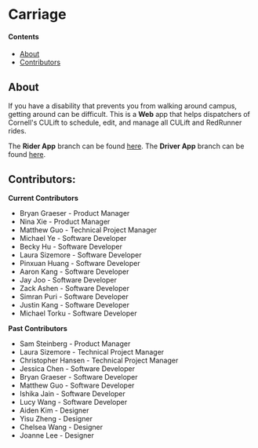 # Carriage
 
#### Contents
  - [About](#about)
  - [Contributors](#contributors)
 
## About
If you have a disability that prevents you from walking around campus, getting around can be difficult. This is a **Web** app that helps dispatchers of Cornell's CULift to schedule, edit, and manage all CULift and RedRunner rides. 
 
The **Rider App** branch can be found [here](https://github.com/cornell-dti/carriage-rider). The **Driver App** branch can be found [here](https://github.com/cornell-dti/carriage-driver). 
 
## Contributors: 
**Current Contributors**
* Bryan Graeser - Product Manager
* Nina Xie - Product Manager
* Matthew Guo - Technical Project Manager
* Michael Ye - Software Developer
* Becky Hu - Software Developer
* Laura Sizemore - Software Developer
* Pinxuan Huang - Software Developer
* Aaron Kang - Software Developer
* Jay Joo - Software Developer
* Zack Ashen - Software Developer
* Simran Puri - Software Developer
* Justin Kang - Software Developer
* Michael Torku - Software Developer

**Past Contributors**
* Sam Steinberg - Product Manager
* Laura Sizemore - Technical Project Manager
* Christopher Hansen - Technical Project Manager
* Jessica Chen - Software Developer
* Bryan Graeser - Software Developer
* Matthew Guo - Software Developer
* Ishika Jain - Software Developer
* Lucy Wang - Software Developer
* Aiden Kim - Designer
* Yisu Zheng - Designer
* Chelsea Wang - Designer
* Joanne Lee - Designer
